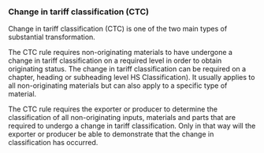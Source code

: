 ### Change in tariff classification (CTC)
Change in tariff classification (CTC) is one of the two main types of substantial transformation.

The CTC rule requires non-originating materials to have undergone a change in tariff classification on a required level in order to obtain originating status. The change in tariff classification can be required on a chapter, heading or subheading level HS Classification). It usually applies to all non-originating materials but can also apply to a specific type of material.

The CTC rule requires the exporter or producer to determine the classification of all non-originating inputs, materials and parts that are required to undergo a change in tariff classification. Only in that way will the exporter or producer be able to demonstrate that the change in classification has occurred.